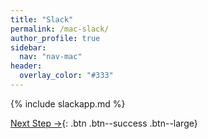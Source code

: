 ```yaml
---
title: "Slack"
permalink: /mac-slack/
author_profile: true
sidebar:
  nav: "nav-mac"
header:
  overlay_color: "#333"
---
```


{% include slackapp.md %}

[Next Step &rarr;](/mac-das){: .btn .btn--success .btn--large}
